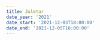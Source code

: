 ```yaml
---
title: Juletur
date_year: '2021'
date_start: '2021-12-03T18:00:00'
date_end: '2021-12-05T16:00:00'
---
```


